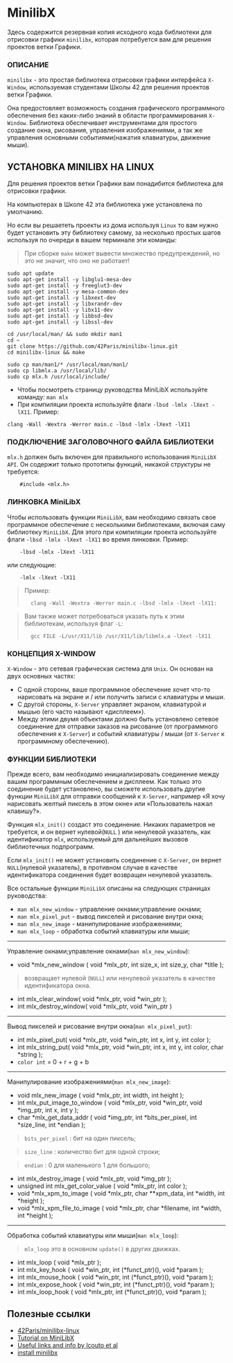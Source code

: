 # MinilibX

Здесь содержится резервная копия исходного кода библиотеки для отрисовки графики `minilibx`, которая потребуется вам для решения проектов ветки Графики.

### ОПИСАНИЕ ###
`minilibx` - это простая библиотека отрисовки графики интерфейса `X-Window`, используемая студентами Школы 42 для решения проектов ветки Графики.

Она предостовляет возможность создания графического программного обеспечения без каких-либо знаний в области программирования `X-Window`. Библиотека обеспечивает инструментами для простого создание окна, рисования, управления изображениями, а так же управления основными событиями(нажатия клавиатуры, движение мыши).

## УСТАНОВКА MINILIBX НА LINUX ##
Для решения проектов ветки Графики вам понадибится библиотека для отрисовки графики.

На компьютерах в Школе 42 эта библиотека уже установлена по умолчанию. 

Но если вы решаететь проекты из дома используя `Linux` то вам нужно будет установить эту библиотеку самому, за несколько простых шагов используя по очереди в вашем терминале эти команды:

> При сборке `make` может вывести множество предупреждений, но это не значит, что оно не работает!

```
sudo apt update
sudo apt-get install -y libglu1-mesa-dev
sudo apt-get install -y freeglut3-dev
sudo apt-get install -y mesa-common-dev
sudo apt-get install -y libxext-dev
sudo apt-get install -y libxrandr-dev
sudo apt-get install -y libx11-dev
sudo apt-get install -y libbsd-dev 
sudo apt-get install -y libssl-dev

cd /usr/local/man/ && sudo mkdir man1
cd ~
git clone https://github.com/42Paris/minilibx-linux.git
cd minilibx-linux && make

sudo cp man/man1/* /usr/local/man/man1/
sudo cp libmlx.a /usr/local/lib/
sudo cp mlx.h /usr/local/include/
```


* Чтобы посмотреть страницу руководства MiniLibX используйте команду: `man mlx`
* При компиляции проекта используйте флаги `-lbsd -lmlx -lXext -lX11`. Пример:
```
clang -Wall -Wextra -Werror main.c -lbsd -lmlx -lXext -lX11
```

### ПОДКЛЮЧЕНИЕ ЗАГОЛОВОЧНОГО ФАЙЛА БИБЛИОТЕКИ ###

`mlx.h` должен быть включен для правильного использования `MiniLibX API`. Он содержит только прототипы функций, никакой структуры не требуется:

		#include <mlx.h>


### ЛИНКОВКА MiniLibX ###

Чтобы использовать функции `MiniLibX`, вам необходимо связать свое программное обеспечение с несколькими библиотеками, включая саму библиотеку `MiniLibX`. Для этого при компиляции проекта используйте флаги `-lbsd -lmlx -lXext -lX11` во время линковки. Пример:

		-lbsd -lmlx -lXext -lX11

или следующие:

		-lmlx -lXext -lX11

> Пример:
>
>		clang -Wall -Wextra -Werror main.c -lbsd -lmlx -lXext -lX11:


> Вам также может потребоваться указать путь к этим библиотекам, используя флаг `-L`:
>
>		gcc FILE -L/usr/X11/lib /usr/X11/lib/libmlx.a -lXext -lX11



### КОНЦЕПЦИЯ X-WINDOW ###

`X-Window` - это сетевая графическая система для `Unix`. Он основан на двух основных частях:

 - С одной стороны, ваше программное обеспечение хочет что-то нарисовать на экране и / или получить записи с клавиатуры и мыши.
 - С другой стороны, `X-Server` управляет экраном, клавиатурой и мышью (его часто называют «дисплеем»).
 - Между этими двумя объектами должно быть установлено сетевое соединение для отправки заказов на рисование (от программного обеспечения к `X-Server`) и событий клавиатуры / мыши (от `X-Server` к программному обеспечению).


### ФУНКЦИИ БИБЛИОТЕКИ ###

Прежде всего, вам необходимо инициализировать соединение между вашим программным обеспечением и дисплеем. Как только это соединение будет установлено, вы сможете использовать другие функции `MiniLibX` для отправки сообщений  к `X-Server`, например «Я хочу нарисовать желтый пиксель в этом окне» или «Пользователь нажал клавишу?».

Функция `mlx_init()` создаст это соединение. Никаких параметров не требуется, и он вернет нулевой(`NULL` ) или ненулевой указатель, как идентификатор `mlx`, используемый для дальнейших вызовов библиотечных подпрограмм. 

Если `mlx_init()` не может установить соединение с `X-Server`, он вернет `NULL`(нулевой указатель), в противном случае в качестве идентификатора соединения будет возвращен ненулевой указатель.

Все остальные функции `MiniLibX` описаны на следующих страницах руководства:

* `man mlx_new_window` - управление окнами;управление окнами;
* `man mlx_pixel_put` - вывод пикселей и рисование внутри окна;
* `man mlx_new_image` - манипулирование изображениями;
* `man mlx_loop` - обработка событий клавиатуры или мыши;

---
Управление окнами;управление окнами(`man mlx_new_window`):
  - void *mlx_new_window ( void *mlx_ptr, int size_x, int size_y, char *title );
> возвращает нулевой (`NULL`) или ненулевой указатель в качестве идентификатора окна.

  - int mlx_clear_window( void *mlx_ptr, void *win_ptr );
  - int mlx_destroy_window( void *mlx_ptr, void *win_ptr )
---
Вывод пикселей и рисование внутри окна(`man mlx_pixel_put`):

  - int	mlx_pixel_put( void *mlx_ptr, void *win_ptr, int x, int y, int color );
  - int	mlx_string_put( void *mlx_ptr, void *win_ptr, int x, int y, int color, char *string );
  - `color int` = 0 + r + g + b
---
Манипулирование изображениями(`man mlx_new_image`):
  - void	mlx_new_image ( void *mlx_ptr, int width, int height );
  - int		mlx_put_image_to_window ( void *mlx_ptr, void *win_ptr, void *img_ptr, int x, int y );
  - char	*mlx_get_data_addr ( void *img_ptr, int *bits_per_pixel, int *size_line, int *endian );

>  `bits_per_pixel` : бит на один пиксель;

>  `size_line`      : количество бит для одной строки;

>  `endian`         : 0 для маленького 1 для большого;

  - int		mlx_destroy_image ( void *mlx_ptr, void *img_ptr );
  - unsigned int	mlx_get_color_value ( void *mlx_ptr, int color );
  - void 	*mlx_xpm_to_image ( void *mlx_ptr, char **xpm_data, int *width, int *height );
  - void 	*mlx_xpm_file_to_image ( void *mlx_ptr, char *filename, int *width, int *height );
---
Обработка событий клавиатуры или мыши(`man mlx_loop`):
  > `mlx_loop` это в основном `update()` в других движках.
  - int		mlx_loop ( void *mlx_ptr );
  - int		mlx_key_hook ( void *win_ptr, int (*funct_ptr)(), void *param );
  - int		mlx_mouse_hook ( void *win_ptr, int (*funct_ptr)(), void *param );
  - int		mlx_expose_hook ( void *win_ptr, int (*funct_ptr)(), void *param );
  - int		mlx_loop_hook ( void *mlx_ptr, int (*funct_ptr)(), void *param );



## Полезные ссылки ##

* [42Paris/minilibx-linux](https://github.com/42Paris/minilibx-linux)
* [Tutorial on MiniLibX](https://harm-smits.github.io/42docs/libs/minilibx)
* [Useful links and info by lcouto et al](https://www.notion.so/miniRT-5f6fcdf6d05e4742b6c38f0588f12436)
* [install minilibx](https://achedeuzot.me/2014/12/20/installer-la-minilibx/)



